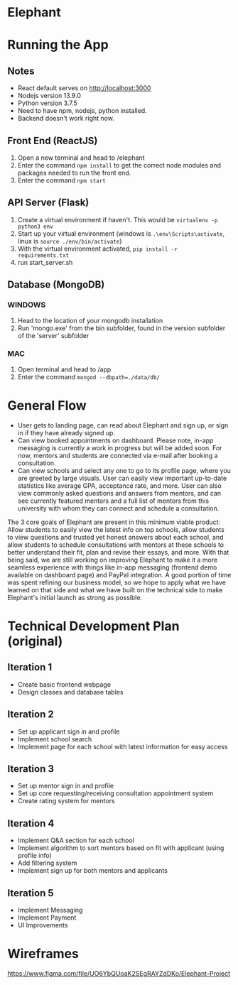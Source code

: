 # Elephant

# Running the App

## Notes

- React default serves on <http://localhost:3000>
- Nodejs version 13.9.0
- Python version 3.7.5
- Need to have npm, nodejs, python installed.
- Backend doesn't work right now.

## Front End (ReactJS)

1. Open a new terminal and head to /elephant
2. Enter the command `npm install` to get the correct node modules and packages needed to run the front end.
3. Enter the command `npm start` 

## API Server (Flask)

1. Create a virtual environment if haven't. This would be `virtualenv -p python3 env`
2. Start up your virtual environment (windows is `.\env\Scripts\activate`, linux is  `source ./env/bin/activate`)
3. With the virtual environment activated, `pip install -r requirements.txt`
4. run start_server.sh

## Database (MongoDB)

### WINDOWS

1. Head to the location of your mongodb installation
2. Run 'mongo.exe' from the bin subfolder, found in the version subfolder of the 'server' subfolder

### MAC

1. Open terminal and head to /app
2. Enter the command `mongod --dbpath=./data/db/`

# General Flow

- User gets to landing page, can read about Elephant and sign up, or sign in if they have already signed up.
- Can view booked appointments on dashboard. Please note, in-app messaging is currently a work in progress but will be added soon. For now, mentors and students are connected via e-mail after booking a consultation.
- Can view schools and select any one to go to its profile page, where you are greeted by large visuals. User can easily view important up-to-date statistics like average GPA, acceptance rate, and more. User can also view commonly asked questions and answers from mentors, and can see currently featured mentors and a full list of mentors from this university with whom they can connect and schedule a consultation.

The 3 core goals of Elephant are present in this minimum viable product: Allow students to easily view the latest info on top schools, allow students to view questions and trusted yet honest answers about each school, and allow students to schedule consultations with mentors at these schools to better understand their fit, plan and revise their essays, and more. With that being said, we are still working on improving Elephant to make it a more seamless experience with things like in-app messaging (frontend demo available on dashboard page) and PayPal integration. A good portion of time was spent refining our business model, so we hope to apply what we have learned on that side and what we have built on the technical side to make Elephant's initial launch as strong as possible.


# Technical Development Plan (original)

## Iteration 1
- Create basic frontend webpage
- Design classes and database tables

## Iteration 2
- Set up applicant sign in and profile
- Implement school search
- Implement page for each school with latest information for easy access

## Iteration 3
- Set up mentor sign in and profile
- Set up core requesting/receiving consultation appointment system
- Create rating system for mentors

## Iteration 4
- Implement Q&A section for each school
- Implement algorithm to sort mentors based on fit with applicant (using profile info)
- Add filtering system
- Implement sign up for both mentors and applicants

## Iteration 5
- Implement Messaging
- Implement Payment
- UI Improvements

# Wireframes
https://www.figma.com/file/UO6YbQUoaK2SEgRAYZdDKo/Elephant-Project
